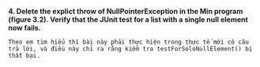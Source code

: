 **4. Delete the explict throw of NullPointerException in the Min program (figure 3.2). Verify
that the JUnit test for a list with a single null element now fails.**

    Theo em tìm hiểu thì bài này phải thực hiện trong thực tế mới có câu trả lời, và điều này chỉ ra rằng kiểm tra testForSoloNullElement() bị thất bại.